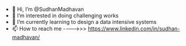 - 👋 Hi, I’m @SudhanMadhavan
- 👀 I’m interested in doing challenging works
- 🌱 I’m currently learning to design a data intensive systems
- 📫 How to reach me  ---->>> https://www.linkedin.com/in/sudhan-madhavan/
